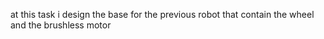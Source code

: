 at this task i design  the base for the previous robot that contain the wheel and the brushless motor 
